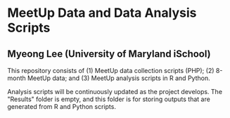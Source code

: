 MeetUp Data and Data Analysis Scripts
======
Myeong Lee (University of Maryland iSchool)
------

This repository consists of (1) MeetUp data collection scripts (PHP); (2) 8-month MeetUp data; and (3) MeetUp analysis scripts in R and Python.

Analysis scripts will be continuously updated as the project develops.
The "Results" folder is empty, and this folder is for storing outputs that are generated from R and Python scripts.